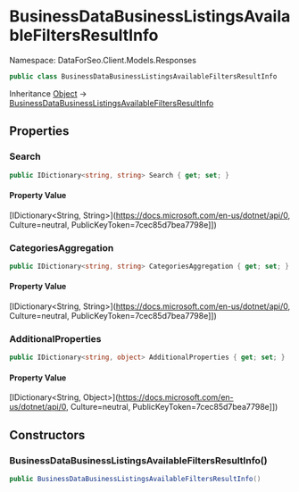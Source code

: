 # BusinessDataBusinessListingsAvailableFiltersResultInfo

Namespace: DataForSeo.Client.Models.Responses

```csharp
public class BusinessDataBusinessListingsAvailableFiltersResultInfo
```

Inheritance [Object](https://docs.microsoft.com/en-us/dotnet/api/Object) → [BusinessDataBusinessListingsAvailableFiltersResultInfo](./BusinessDataBusinessListingsAvailableFiltersResultInfo.md)

## Properties

### **Search**

```csharp
public IDictionary<string, string> Search { get; set; }
```

#### Property Value

[IDictionary&lt;String, String&gt;](https://docs.microsoft.com/en-us/dotnet/api/0, Culture=neutral, PublicKeyToken=7cec85d7bea7798e]])<br>

### **CategoriesAggregation**

```csharp
public IDictionary<string, string> CategoriesAggregation { get; set; }
```

#### Property Value

[IDictionary&lt;String, String&gt;](https://docs.microsoft.com/en-us/dotnet/api/0, Culture=neutral, PublicKeyToken=7cec85d7bea7798e]])<br>

### **AdditionalProperties**

```csharp
public IDictionary<string, object> AdditionalProperties { get; set; }
```

#### Property Value

[IDictionary&lt;String, Object&gt;](https://docs.microsoft.com/en-us/dotnet/api/0, Culture=neutral, PublicKeyToken=7cec85d7bea7798e]])<br>

## Constructors

### **BusinessDataBusinessListingsAvailableFiltersResultInfo()**

```csharp
public BusinessDataBusinessListingsAvailableFiltersResultInfo()
```
